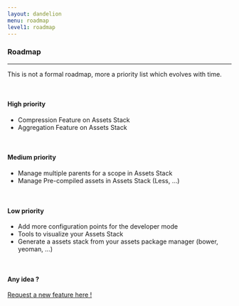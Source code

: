 ```yaml
---
layout: dandelion
menu: roadmap
level1: roadmap
---
```


<h3>Roadmap</h3>
<hr />

This is not a formal roadmap, more a priority list which evolves with time.

<br />
<h4>High priority</h4>

 * Compression Feature on Assets Stack
 * Aggregation Feature on Assets Stack

<br />
<h4>Medium priority</h4>

 *  Manage multiple parents for a scope in Assets Stack
 *  Manage Pre-compiled assets in Assets Stack (Less, ...)

<br />
<h4>Low priority</h4>

 *  Add more configuration points for the developer mode
 *  Tools to visualize your Assets Stack
 *  Generate a assets stack from your assets package manager (bower, yeoman, ...)

<br />
<h4>Any idea ?</h4>

[Request a new feature here !](https://github.com/dandelion/issues/issues/new)
